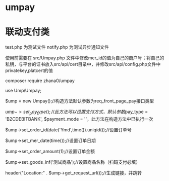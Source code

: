 # umpay
# 联动支付类
test.php 为测试文件
notify.php 为测试异步通知文件

使用前需要在 src/Umpay.php 文件中修改mer_id的值为自己的商户号；将自己的私钥，与平台的证书放入src/api/cert目录中，并修改src/api/config.php文件中privatekey,platcert的值

composer require zhana0/umpay

use Ump\Umpay;

$ump = new Umpay();//构造方法默认参数为req_front_page_pay接口类型

$ump->set_pay_type();//此方法可以设置支付方式，默认参数$pay_type = 'B2CDEBITBANK', $payment_mode = ''，此方法在构造方法中已执行一次

$ump->set_order_id(date('Ymd',time()).uniqid());//设置订单号

$ump->set_mer_date(time());//设置订单日期

$ump->set_order_amount(1);//设置订单金额

$ump->set_goods_inf('测试商品');//设置商品名称（扫码支付必填）

header("Location:" . $ump->get_request_url());//生成链接，并跳转
